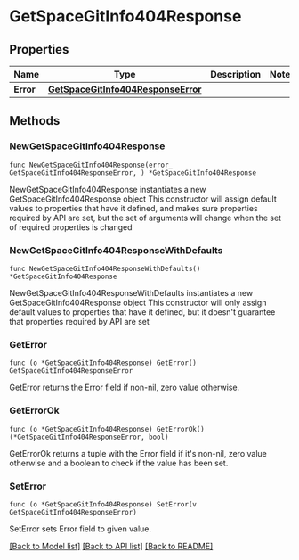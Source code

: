 # GetSpaceGitInfo404Response

## Properties

Name | Type | Description | Notes
------------ | ------------- | ------------- | -------------
**Error** | [**GetSpaceGitInfo404ResponseError**](GetSpaceGitInfo404ResponseError.md) |  | 

## Methods

### NewGetSpaceGitInfo404Response

`func NewGetSpaceGitInfo404Response(error_ GetSpaceGitInfo404ResponseError, ) *GetSpaceGitInfo404Response`

NewGetSpaceGitInfo404Response instantiates a new GetSpaceGitInfo404Response object
This constructor will assign default values to properties that have it defined,
and makes sure properties required by API are set, but the set of arguments
will change when the set of required properties is changed

### NewGetSpaceGitInfo404ResponseWithDefaults

`func NewGetSpaceGitInfo404ResponseWithDefaults() *GetSpaceGitInfo404Response`

NewGetSpaceGitInfo404ResponseWithDefaults instantiates a new GetSpaceGitInfo404Response object
This constructor will only assign default values to properties that have it defined,
but it doesn't guarantee that properties required by API are set

### GetError

`func (o *GetSpaceGitInfo404Response) GetError() GetSpaceGitInfo404ResponseError`

GetError returns the Error field if non-nil, zero value otherwise.

### GetErrorOk

`func (o *GetSpaceGitInfo404Response) GetErrorOk() (*GetSpaceGitInfo404ResponseError, bool)`

GetErrorOk returns a tuple with the Error field if it's non-nil, zero value otherwise
and a boolean to check if the value has been set.

### SetError

`func (o *GetSpaceGitInfo404Response) SetError(v GetSpaceGitInfo404ResponseError)`

SetError sets Error field to given value.



[[Back to Model list]](../README.md#documentation-for-models) [[Back to API list]](../README.md#documentation-for-api-endpoints) [[Back to README]](../README.md)


